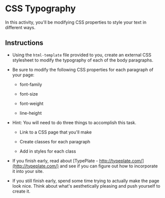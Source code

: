 # CSS Typography

In this activity, you'll be modifying CSS properties to style your text in different ways.

## Instructions

* Using the `html-template` file provided to you, create an external CSS stylesheet to modify the typography of each of the body paragraphs.  

* Be sure to modify the following CSS properties for each paragraph of your page:

  * font-family

  * font-size

  * font-weight

  * line-height

* Hint: You will need to do three things to accomplish this task.

  * Link to a CSS page that you'll make

  * Create classes for each paragraph

  * Add in styles for each class 

* If you finish early, read about [TypePlate - http://typeplate.com/](http://typeplate.com/) and see if you can figure out how to incorporate it into your site. 

* If you still finish early, spend some time trying to actually make the page look nice. Think about what's aesthetically pleasing and push yourself to create it. 
